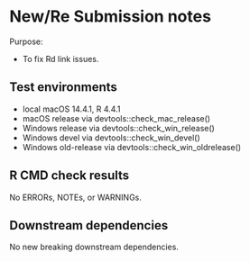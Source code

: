 # New/Re Submission notes

Purpose:

* To fix Rd link issues.

## Test environments

* local macOS 14.4.1, R 4.4.1
* macOS release via devtools::check_mac_release()
* Windows release via devtools::check_win_release()
* Windows devel via devtools::check_win_devel()
* Windows old-release via devtools::check_win_oldrelease()

## R CMD check results

No ERRORs, NOTEs, or WARNINGs.

## Downstream dependencies

No new breaking downstream dependencies.
